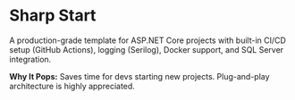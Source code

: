 # Sharp Start

A production-grade template for ASP.NET Core projects with built-in CI/CD setup (GitHub Actions), logging (Serilog), Docker support, and SQL Server integration.  

**Why It Pops:** Saves time for devs starting new projects. Plug-and-play architecture is highly appreciated.

